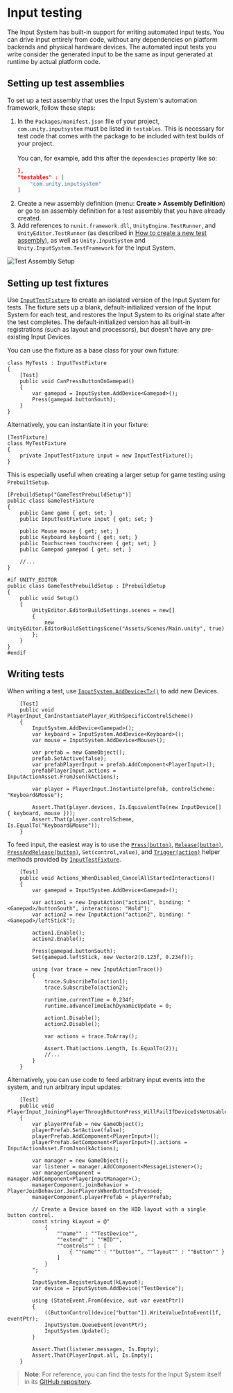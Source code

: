 # Input testing

The Input System has built-in support for writing automated input tests. You can drive input entirely from code, without any dependencies on platform backends and physical hardware devices. The automated input tests you write consider the generated input to be the same as input generated at runtime by actual platform code.

## Setting up test assemblies

To set up a test assembly that uses the Input System's automation framework, follow these steps:

1. In the `Packages/manifest.json` file of your project, `com.unity.inputsystem` must be listed in `testables`. This is necessary for test code that comes with the package to be included with test builds of your project.<br><br>You can, for example, add this after the `dependencies` property like so:
    ```JSON
    },
    "testables" : [
        "com.unity.inputsystem"
    ]
    ```
2. Create a new assembly definition (menu: __Create > Assembly Definition__) or go to an assembly definition for a test assembly that you have already created.
3. Add references to `nunit.framework.dll`, `UnityEngine.TestRunner`, and `UnityEditor.TestRunner` (as described in [How to create a new test assembly](https://docs.unity3d.com/Packages/com.unity.test-framework@1.0/manual/workflow-create-test-assembly.html)), as well as `Unity.InputSystem` and `Unity.InputSystem.TestFramework` for the Input System.

![Test Assembly Setup](Images/TestAssemblySetup.png)

## Setting up test fixtures

Use [`InputTestFixture`](../api/UnityEngine.InputSystem.InputTestFixture.html) to create an isolated version of the Input System for tests. The fixture sets up a blank, default-initialized version of the Input System for each test, and restores the Input System to its original state after the test completes. The default-initialized version has all built-in registrations (such as layout and processors), but doesn't have any pre-existing Input Devices.

You can use the fixture as a base class for your own fixture:

```CSharp
class MyTests : InputTestFixture
{
    [Test]
    public void CanPressButtonOnGamepad()
    {
        var gamepad = InputSystem.AddDevice<Gamepad>();
        Press(gamepad.buttonSouth);
    }
}
```

Alternatively, you can instantiate it in your fixture:

```CSharp
[TestFixture]
class MyTestFixture
{
    private InputTestFixture input = new InputTestFixture();
}
```

This is especially useful when creating a larger setup for game testing using `PrebuiltSetup`.

```CSharp
[PrebuildSetup("GameTestPrebuildSetup")]
public class GameTestFixture
{
    public Game game { get; set; }
    public InputTestFixture input { get; set; }

    public Mouse mouse { get; set; }
    public Keyboard keyboard { get; set; }
    public Touchscreen touchscreen { get; set; }
    public Gamepad gamepad { get; set; }

    //...
}

#if UNITY_EDITOR
public class GameTestPrebuildSetup : IPrebuildSetup
{
    public void Setup()
    {
        UnityEditor.EditorBuildSettings.scenes = new[]
        {
            new UnityEditor.EditorBuildSettingsScene("Assets/Scenes/Main.unity", true)
        };
    }
}
#endif
```

## Writing tests

When writing a test, use [`InputSystem.AddDevice<T>()`](../api/UnityEngine.InputSystem.InputSystem.html#UnityEngine_InputSystem_InputSystem_AddDevice__1_System_String_) to add new Devices.

```CSharp
    [Test]
    public void PlayerInput_CanInstantiatePlayer_WithSpecificControlScheme()
    {
        InputSystem.AddDevice<Gamepad>();
        var keyboard = InputSystem.AddDevice<Keyboard>();
        var mouse = InputSystem.AddDevice<Mouse>();

        var prefab = new GameObject();
        prefab.SetActive(false);
        var prefabPlayerInput = prefab.AddComponent<PlayerInput>();
        prefabPlayerInput.actions = InputActionAsset.FromJson(kActions);

        var player = PlayerInput.Instantiate(prefab, controlScheme: "Keyboard&Mouse");

        Assert.That(player.devices, Is.EquivalentTo(new InputDevice[] { keyboard, mouse }));
        Assert.That(player.controlScheme, Is.EqualTo("Keyboard&Mouse"));
    }
```

To feed input, the easiest way is to use the [`Press(button)`](../api/UnityEngine.InputSystem.InputTestFixture.html#UnityEngine_InputSystem_InputTestFixture_Press_UnityEngine_InputSystem_Controls_ButtonControl_System_Double_System_Double_System_Boolean_), [`Release(button)`](../api/UnityEngine.InputSystem.InputTestFixture.html#UnityEngine_InputSystem_InputTestFixture_Release_UnityEngine_InputSystem_Controls_ButtonControl_System_Double_System_Double_System_Boolean_), [`PressAndRelease(button)`](../api/UnityEngine.InputSystem.InputTestFixture.html#UnityEngine_InputSystem_InputTestFixture_PressAndRelease_UnityEngine_InputSystem_Controls_ButtonControl_System_Double_System_Double_System_Boolean_), `Set(control,value)`, and [`Trigger(action)`](../api/UnityEngine.InputSystem.InputTestFixture.html#UnityEngine_InputSystem_InputTestFixture_Trigger_UnityEngine_InputSystem_InputAction_) helper methods provided by [`InputTestFixture`](../api/UnityEngine.InputSystem.InputTestFixture.html).

```CSharp
    [Test]
    public void Actions_WhenDisabled_CancelAllStartedInteractions()
    {
        var gamepad = InputSystem.AddDevice<Gamepad>();

        var action1 = new InputAction("action1", binding: "<Gamepad>/buttonSouth", interactions: "Hold");
        var action2 = new InputAction("action2", binding: "<Gamepad>/leftStick");

        action1.Enable();
        action2.Enable();

        Press(gamepad.buttonSouth);
        Set(gamepad.leftStick, new Vector2(0.123f, 0.234f));

        using (var trace = new InputActionTrace())
        {
            trace.SubscribeTo(action1);
            trace.SubscribeTo(action2);

            runtime.currentTime = 0.234f;
            runtime.advanceTimeEachDynamicUpdate = 0;

            action1.Disable();
            action2.Disable();

            var actions = trace.ToArray();

            Assert.That(actions.Length, Is.EqualTo(2));
            //...
        }
    }
```

Alternatively, you can use code to feed arbitrary input events into the system, and run arbitrary input updates:

```CSharp
    [Test]
    public void PlayerInput_JoiningPlayerThroughButtonPress_WillFailIfDeviceIsNotUsableWithPlayerActions()
    {
        var playerPrefab = new GameObject();
        playerPrefab.SetActive(false);
        playerPrefab.AddComponent<PlayerInput>();
        playerPrefab.GetComponent<PlayerInput>().actions = InputActionAsset.FromJson(kActions);

        var manager = new GameObject();
        var listener = manager.AddComponent<MessageListener>();
        var managerComponent = manager.AddComponent<PlayerInputManager>();
        managerComponent.joinBehavior = PlayerJoinBehavior.JoinPlayersWhenButtonIsPressed;
        managerComponent.playerPrefab = playerPrefab;

        // Create a Device based on the HID layout with a single button control.
        const string kLayout = @"
            {
                ""name"" : ""TestDevice"",
                ""extend"" : ""HID"",
                ""controls"" : [
                    { ""name"" : ""button"", ""layout"" : ""Button"" }
                ]
            }
        ";

        InputSystem.RegisterLayout(kLayout);
        var device = InputSystem.AddDevice("TestDevice");

        using (StateEvent.From(device, out var eventPtr))
        {
            ((ButtonControl)device["button"]).WriteValueIntoEvent(1f, eventPtr);
            InputSystem.QueueEvent(eventPtr);
            InputSystem.Update();
        }

        Assert.That(listener.messages, Is.Empty);
        Assert.That(PlayerInput.all, Is.Empty);
    }
```

>__Note__: For reference, you can find the tests for the Input System itself in its [GitHub repository](https://github.com/Unity-Technologies/InputSystem/tree/stable/Assets/Tests/InputSystem).
